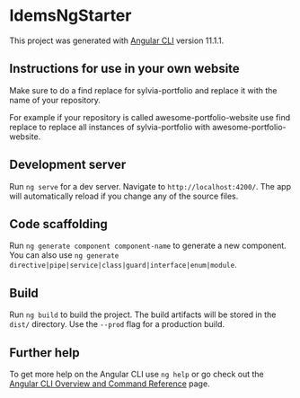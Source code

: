 # IdemsNgStarter

This project was generated with [Angular CLI](https://github.com/angular/angular-cli) version 11.1.1.

## Instructions for use in your own website
Make sure to do a find replace for sylvia-portfolio and replace it with the name of your repository.

For example if your repository is called awesome-portfolio-website use find replace to replace all instances of sylvia-portfolio with awesome-portfolio-website.

## Development server

Run `ng serve` for a dev server. Navigate to `http://localhost:4200/`. The app will automatically reload if you change any of the source files.

## Code scaffolding

Run `ng generate component component-name` to generate a new component. You can also use `ng generate directive|pipe|service|class|guard|interface|enum|module`.

## Build

Run `ng build` to build the project. The build artifacts will be stored in the `dist/` directory. Use the `--prod` flag for a production build.

## Further help

To get more help on the Angular CLI use `ng help` or go check out the [Angular CLI Overview and Command Reference](https://angular.io/cli) page.
